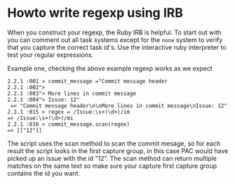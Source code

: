# Howto write regexp using IRB

When you construct your regexp, the Ruby IRB is helpful. To start out with you can comment out all task systems except for the `none` system to verify that
you capture the correct task id's. Use the interactive ruby interpreter to test your regular expressions.

Example one, checking the above example regexp works as we expect

	2.2.1 :001 > commit_message ="Commit message header
	2.2.1 :002"> 
	2.2.1 :003"> More lines in commit message
	2.2.1 :004"> Issue: 12"
	 => "Commit message header\n\nMore lines in commit message\nIssue: 12"
 	2.2.1 :015 > regex = /Issue:\s+(\d+)/im
 	=> /Issue:\s+(\d+)/mi 
	2.2.1 :016 > commit_message.scan(regex)
 	=> [["12"]] 

The script uses the scan method to scan the commit mesage, so for each result the script looks in the first capture group, in this case
PAC would have picked up an issue with the id "12". The scan method can return multiple matches on the same text so make sure your capture first capture group
contains the id you want.



